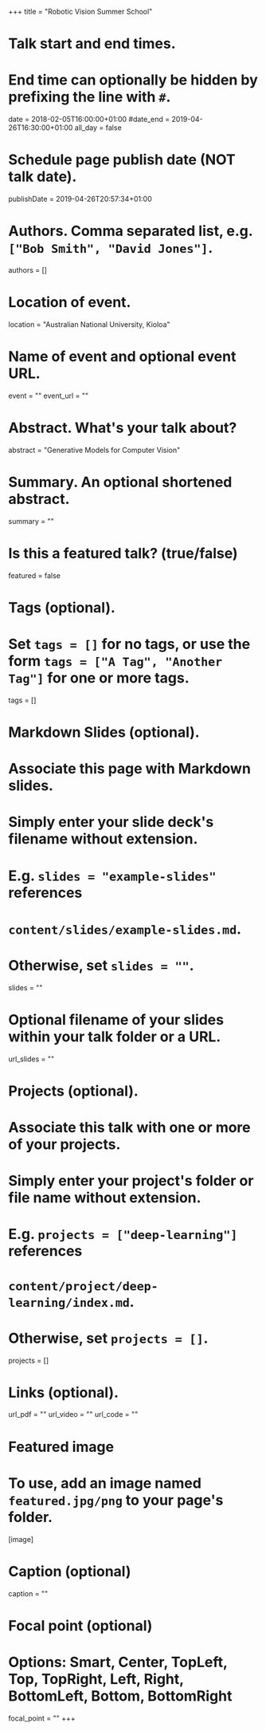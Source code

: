 +++
title = "Robotic Vision Summer School"

# Talk start and end times.
#   End time can optionally be hidden by prefixing the line with `#`.
date = 2018-02-05T16:00:00+01:00
#date_end = 2019-04-26T16:30:00+01:00
all_day = false

# Schedule page publish date (NOT talk date).
publishDate = 2019-04-26T20:57:34+01:00

# Authors. Comma separated list, e.g. `["Bob Smith", "David Jones"]`.
authors = []

# Location of event.
location = "Australian National University, Kioloa"

# Name of event and optional event URL.
event = ""
event_url = ""

# Abstract. What's your talk about?
abstract = "Generative Models for Computer Vision"

# Summary. An optional shortened abstract.
summary = ""

# Is this a featured talk? (true/false)
featured = false

# Tags (optional).
#   Set `tags = []` for no tags, or use the form `tags = ["A Tag", "Another Tag"]` for one or more tags.
tags = []

# Markdown Slides (optional).
#   Associate this page with Markdown slides.
#   Simply enter your slide deck's filename without extension.
#   E.g. `slides = "example-slides"` references
#   `content/slides/example-slides.md`.
#   Otherwise, set `slides = ""`.
slides = ""

# Optional filename of your slides within your talk folder or a URL.
url_slides = ""

# Projects (optional).
#   Associate this talk with one or more of your projects.
#   Simply enter your project's folder or file name without extension.
#   E.g. `projects = ["deep-learning"]` references
#   `content/project/deep-learning/index.md`.
#   Otherwise, set `projects = []`.
projects = []

# Links (optional).
url_pdf = ""
url_video = ""
url_code = ""

# Featured image
# To use, add an image named `featured.jpg/png` to your page's folder.
[image]
  # Caption (optional)
  caption = ""

  # Focal point (optional)
  # Options: Smart, Center, TopLeft, Top, TopRight, Left, Right, BottomLeft, Bottom, BottomRight
  focal_point = ""
+++
